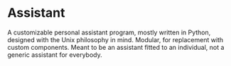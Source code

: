 # Assistant

A customizable personal assistant program, mostly written in Python, designed with the Unix philosophy in mind. Modular, for replacement with custom components. Meant to be an assistant fitted to an individual, not a generic assistant for everybody. 